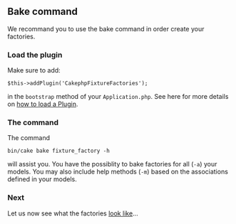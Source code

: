 ## Bake command

We recommand you to use the bake command in order create your factories.

### Load the plugin

Make sure to add:
```
$this->addPlugin('CakephpFixtureFactories');
```

in the `bootstrap` method of your `Application.php`. See here for more details on [how to load a Plugin](https://book.cakephp.org/4/en/plugins.html#loading-a-plugin).

### The command

The command
```
bin/cake bake fixture_factory -h
```
will assist you. You have the possiblity to bake factories for all (`-a`) your models. You may also include help methods (`-m`)
based on the associations defined in your models.

### Next

Let us now see what the factories [look like](factories.md)...

